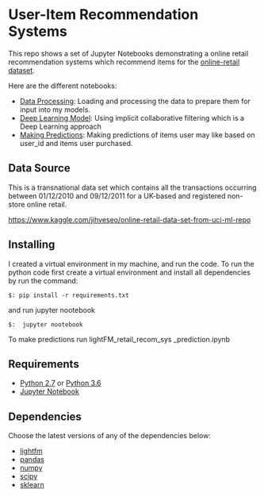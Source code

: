 # User-Item Recommendation Systems

This repo shows a set of Jupyter Notebooks demonstrating a online retail recommendation systems which recommend items for the [online-retail dataset](https://www.kaggle.com/jihyeseo/online-retail-data-set-from-uci-ml-repo). 

Here are the different notebooks:
* [Data Processing](https://github.com/AdnanShah/Python-Recommendation-System/blob/master/retail_recom_sys_data_preprocessing.ipynb): Loading and processing the data to prepare them for input into my models.
* [Deep Learning Model](https://github.com/AdnanShah/Python-Recommendation-System/blob/master/retail_recom_sys.ipynb): Using implicit collaborative filtering which is a Deep Learning approach
* [Making Predictions](https://github.com/AdnanShah/Python-Recommendation-System/blob/rest_api_lightfm/lightFM_retail_recom_sys%20_prediction.ipynb): Making predictions of items user may like based on user_id and items user purchased.

## Data Source

This is a transnational data set which contains all the transactions occurring between 01/12/2010 and 09/12/2011 for a UK-based and registered non-store online retail.

https://www.kaggle.com/jihyeseo/online-retail-data-set-from-uci-ml-repo

## Installing

I created a virtual environment in my machine, and run the code. 
To run the python code first create a virtual environment and install all dependencies by run the command:

```
$: pip install -r requirements.txt 
```
and run jupyter nootebook

```
$:  jupyter nootebook
```
To make predictions run lightFM_retail_recom_sys _prediction.ipynb


## Requirements

* [Python 2.7](https://www.python.org/download/releases/2.7/) or [Python 3.6](https://www.python.org/downloads/release/python-360/)
* [Jupyter Notebook](http://jupyter.org/)

## Dependencies

Choose the latest versions of any of the dependencies below:
* [lightfm](https://github.com/lyst/lightfm)
* [pandas](https://pandas.pydata.org/)
* [numpy](http://www.numpy.org/)
* [scipy](https://www.scipy.org/)
* [sklearn](http://scikit-learn.org/stable/)

